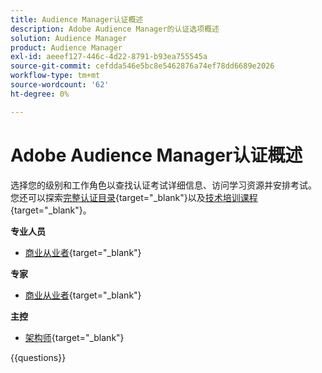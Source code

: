 ```yaml
---
title: Audience Manager认证概述
description: Adobe Audience Manager的认证选项概述
solution: Audience Manager
product: Audience Manager
exl-id: aeeef127-446c-4d22-8791-b93ea755545a
source-git-commit: cefdda546e5bc8e5462876a74ef78dd6689e2026
workflow-type: tm+mt
source-wordcount: '62'
ht-degree: 0%

---
```


# Adobe Audience Manager认证概述

选择您的级别和工作角色以查找认证考试详细信息、访问学习资源并安排考试。 您还可以探索[完整认证目录](https://certification.adobe.com/certifications){target="_blank"}以及[技术培训课程](https://certification.adobe.com/courses/?/courses){target="_blank"}。

**专业人员**

* [商业从业者](https://certification.adobe.com/certification/adobe-audience-business-practitioner-professional){target="_blank"} <!--AD0-E458-->

**专家**

* [商业从业者](https://certification.adobe.com/certification/adobe-audience-manager-business-practitioner-expert){target="_blank"} <!--AD0-E457-->

**主控**

* [架构师](https://certification.adobe.com/certification/audience-manager-architect-master){target="_blank"} <!--AD0-E454-->

{{questions}}

